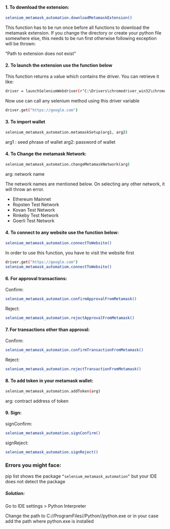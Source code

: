 #### 1. To download the extension:

```sh
selenium_metamask_automation.downloadMetamaskExtension()
```
This function has to be run once before all functions to download the metamask extension. If you change the directory or create your python file somewhere else, this needs to be run first otherwise following exception will be thrown:

“Path to extension does not exist”

#### 2. To launch the extension use the function below

This function returns a value which contains the driver. You can retrieve it like:
```sh
driver = launchSeleniumWebdriver(r‘C:\Drivers\chromedriver_win32\chromedriver.exe’)
```

Now use can call any selenium method using this driver variable
```sh
driver.get("https://google.com")
```
#### 3. To import wallet
```sh
selenium_metamask_automation.metamaskSetup(arg1, arg2)
```
arg1 : seed phrase of wallet
arg2: password of wallet


#### 4. To Change the metamask Network:
```sh
selenium_metamask_automation.changeMetamaskNetwork(arg)
```

arg: network name

The network names are mentioned below. On selecting any other network, it will throw an error.

- Ethereum Mainnet
- Ropsten Test Network
- Kovan Test Network
- Rinkeby Test Network
- Goerli Test Network

#### 4. To connect to any website use the function below:
```sh
selenium_metamask_automation.connectToWebsite()
```

In order to use this function, you have to visit the website first
```sh
driver.get("https://google.com")
selenium_metamask_automatiom.connectToWebsite()
```

#### 6. For approval transactions:

Confirm: 
```sh 
selenium_metamask_automation.confirmApprovalFromMetamask()
```

Reject: 
```sh 
selenium_metamask_automation.rejectApprovalFromMetamask()
```


#### 7. For transactions other than approval:

Confirm: 
```sh
selenium_metamask_automation.confirmTransactionFromMetamask()
```

Reject: 
```sh
selenium_metamask_automation.rejectTransactionFromMetamask()
```

#### 8. To add token in your metamask wallet:

```sh
selenium_metamask_automation.addToken(arg)
```
arg: contract address of token

#### 9. Sign:

signConfirm: 
```sh
selenium_metamask_automation.signConfirm()
```
signReject: 
```sh
selenium_metamask_automation.signReject()
```


### Errors you might face:

pip list shows the package ```“selenium_metamask_automation”``` but your IDE does not detect the package

##### Solution:

Go to IDE settings > Python Interpreter 

Change the path to C://ProgramFiles//Python//python.exe or in your case add the path where python.exe is installed
